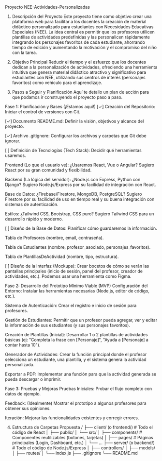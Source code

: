 Proyecto NEE-Actividades-Personalizadas
1. Descripción del Proyecto
Este proyecto tiene como objetivo crear una plataforma web para facilitar a los docentes la creación de material didáctico personalizado para estudiantes con Necesidades Educativas Especiales (NEE). La idea central es permitir que los profesores utilicen plantillas de actividades predefinidas y las personalicen rápidamente integrando los personajes favoritos de cada estudiante, ahorrando tiempo de edición y aumentando la motivación y el compromiso del niño con la tarea.

2. Objetivo Principal
Reducir el tiempo y el esfuerzo que los docentes dedican a la personalización de actividades, ofreciendo una herramienta intuitiva que genera material didáctico atractivo y significativo para estudiantes con NEE, utilizando sus centros de interés (personajes favoritos) como vehículo para el aprendizaje.

3. Pasos a Seguir y Planificación
Aquí te detallo un plan de acción para que podamos ir construyendo el proyecto paso a paso.

Fase 1: Planificación y Bases (¡Estamos aquí!)
[✓] Creación del Repositorio: Iniciar el control de versiones con Git.

[✓] Documento README.md: Definir la visión, objetivos y alcance del proyecto.

[✓] Archivo .gitignore: Configurar los archivos y carpetas que Git debe ignorar.

[ ] Definición de Tecnologías (Tech Stack): Decidir qué herramientas usaremos.

Frontend (Lo que el usuario ve): ¿Usaremos React, Vue o Angular? Sugiero React por su gran comunidad y flexibilidad.

Backend (La lógica del servidor): ¿Node.js con Express, Python con Django? Sugiero Node.js/Express por su facilidad de integración con React.

Base de Datos: ¿Firebase/Firestore, MongoDB, PostgreSQL? Sugiero Firestore por su facilidad de uso en tiempo real y su buena integración con sistemas de autenticación.

Estilos: ¿Tailwind CSS, Bootstrap, CSS puro? Sugiero Tailwind CSS para un desarrollo rápido y moderno.

[ ] Diseño de la Base de Datos: Planificar cómo guardaremos la información.

Tabla de Profesores (nombre, email, contraseña).

Tabla de Estudiantes (nombre, profesor_asociado, personajes_favoritos).

Tabla de PlantillasDeActividad (nombre, tipo, estructura).

[ ] Diseño de la Interfaz (Mockups): Crear bocetos de cómo se verán las pantallas principales (inicio de sesión, panel del profesor, creador de actividades, etc.). Podemos usar una herramienta como Figma.

Fase 2: Desarrollo del Prototipo Mínimo Viable (MVP)
Configuración del Entorno: Instalar las herramientas necesarias (Node.js, editor de código, etc.).

Sistema de Autenticación: Crear el registro e inicio de sesión para profesores.

Gestión de Estudiantes: Permitir que un profesor pueda agregar, ver y editar la información de sus estudiantes (y sus personajes favoritos).

Creación de Plantillas (Inicial): Desarrollar 1 o 2 plantillas de actividades básicas (ej: "Completa la frase con [Personaje]", "Ayuda a [Personaje] a contar hasta 10").

Generador de Actividades: Crear la función principal donde el profesor selecciona un estudiante, una plantilla, y el sistema genera la actividad personalizada.

Exportar a PDF: Implementar una función para que la actividad generada se pueda descargar o imprimir.

Fase 3: Pruebas y Mejoras
Pruebas Iniciales: Probar el flujo completo con datos de ejemplo.

Feedback: (Idealmente) Mostrar el prototipo a algunos profesores para obtener sus opiniones.

Iteración: Mejorar las funcionalidades existentes y corregir errores.

4. Estructura de Carpetas Propuesta
/
├── client/ (o frontend/)  # Todo el código de React
│   ├── public/
│   └── src/
│       ├── components/    # Componentes reutilizables (botones, tarjetas)
│       ├── pages/         # Páginas principales (Login, Dashboard, etc.)
│       └── ...
├── server/ (o backend/)   # Todo el código de Node.js/Express
│   ├── controllers/
│   ├── models/
│   ├── routes/
│   └── index.js
├── .gitignore
└── README.md
